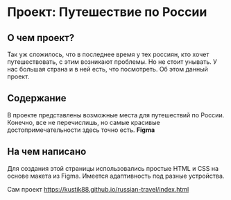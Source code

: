 # Проект: Путешествие по России

## О чем проект?

Так уж сложилось, что в последнее время у тех россиян, кто хочет путешествовать, с этим возникают проблемы. Но не стоит унывать. У нас большая страна и в ней есть, что посмотреть. Об этом данный проект.

## Содержание

В проекте представлены возможные места для путешествий по России. Конечно, все не перечислишь, но самые красивые достопримечательности здесь точно есть.
**Figma**

## На чем написано

Для создания этой страницы использовались простые HTML и CSS на основе макета из Figma. Имеется адаптивность под разные устройства.


 Сам проект https://kustik88.github.io/russian-travel/index.html